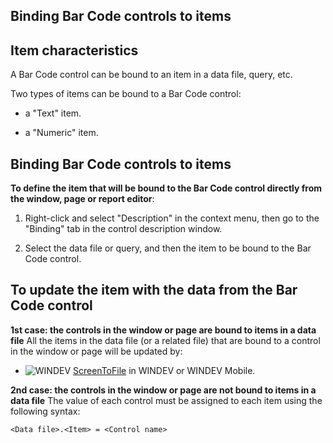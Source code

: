 


## Binding Bar Code controls to items
			



<a name="NOTE1"></a>
<a name="NOTE1_1"></a>


## Item characteristics
<a name="item_characteristics_ELTTEXTE000113"></a>
A Bar Code control can be bound to an item in a data file, query, etc.

Two types of items can be bound to a Bar Code control:

- a "Text" item.

- a "Numeric" item.








<a name="NOTE2"></a>
<a name="NOTE2_1"></a>


## Binding Bar Code controls to items
<a name="binding_bar_code_controls_items_ELTTEXTE000137"></a>
**To define the item that will be bound to the Bar Code control directly from the window, page or report editor**:

1. Right-click and select "Description" in the context menu, then go to the "Binding" tab in the control description window.

2. Select the data file or query, and then the item to be bound to the Bar Code control.




<a name="NOTE3"></a>
<a name="NOTE3_1"></a>


## To update the item with the data from the Bar Code control
<a name="update_the_item_with_the_data_from_the_bar_code_control_ELTTEXTE000161"></a>
**1st case: the controls in the window or page are bound to items in a data file**
All the items in the data file (or a related file) that are bound to a control in the window or page will be updated by:

- ![WINDEV](https://doc.pcsoft.fr/ext/images/us/WD.png) [ScreenToFile](../WDLang4/3044146.md) in WINDEV or WINDEV Mobile.




**2nd case: the controls in the window or page are not bound to items in a data file**
The value of each control must be assigned to each item using the following syntax:


```txt
<Data file>.<Item> = <Control name>
```



